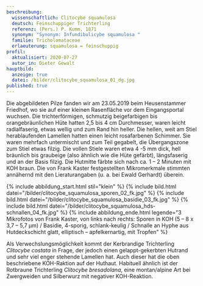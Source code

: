 ```yaml
---
beschreibung:
  wissenschaftlich: Clitocybe squamulosa
  deutsch: Feinschuppiger Trichterling
  referenz: (Pers.) P. Kumm. 1871
  synonym: "Synonym: Infundibulicybe squamulosa "
  familie: Tricholomataceae
  erlaeuterung: squamulosa = feinschuppig
profil:
  aktualisiert: 2020-07-27
  autor_in: Dieter Gewalt
hauptbild:
  anzeige: true
  datei: /bilder/clitocybe_squamulosa_01_dg.jpg
published: true
---
```

Die abgebildeten Pilze fanden wir am 23.05.2019 beim Heusenstammer Friedhof, wo sie auf einer kleinen Rasenfläche vor dem Eingangsportal wuchsen. Die trichterförmigen, schmutzig beigefarbigen bis orangebräunlichen Hüte hatten 2,5 bis 4 cm Durchmesser, waren leicht radialfaserig, etwas wellig und zum Rand hin heller. Die hellen, weit am Stiel herablaufenden Lamellen hatten einen leicht rosafarbenen Schimmer. Sie waren mehrfach untermischt und zum Teil gegabelt, die Übergangszone zum Stiel etwas filzig. Die vollen Stiele waren etwa 4 -5 mm dick, hell bräunlich bis graubeige (also ähnlich wie die Hüte gefärbt), längsfaserig und an der Basis filzig. Die Hutmitte färbte sich nach ca. 1 – 2 Minuten mit KOH braun. Die von Frank Kaster festgestellten Mikromerkmale stimmten annähernd mit den Lieraturangaben (u. a. bei Ewald Gerhardt) überein.

{% include abbildung_start.html stil="klein" %}
{% include bild.html datei="/bilder/clitocybe_squamulosa_sporen_02_fk.jpg" %}
{% include bild.html datei="/bilder/clitocybe_squamulosa_basidie_03_fk.jpg" %}
{% include bild.html datei="/bilder/clitocybe_squamulosa_hds-schnallen_04_fk.jpg" %}
{% include abbildung_ende.html legende="3 Mikrofotos von Frank Kaster, von links nach rechts: Sporen in KOH (5 – 8 x 3,7 – 5,7 µm) / Basidie, 4-sporig, schlank-keulig / Schnalle an Hyphe aus Hutdeckschicht glatt, elliptisch – apfelkernartig, mit Tropfen" %}

Als Verwechslungsmöglichkeit kommt der Kerbrandige Trichterling *Clitocybe costata* in Frage, der jedoch einen gelappt-gekerbten Hutrand und sehr viel enger stehende Lamellen hat. Auch dieser hat die oben beschriebene KOH-Raktion auf der Huthaut. Habituell ähnlich ist der Rotbraune Trichterling *Clitocybe bresadolana*, eine montan/alpine Art bei Zwergweiden und Silberwurz mit negativer KOH-Reaktion.